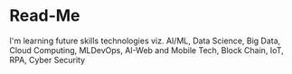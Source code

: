 # Read-Me
I'm learning future skills technologies viz. AI/ML, Data Science, Big Data, Cloud Computing, MLDevOps, AI-Web and Mobile Tech, Block Chain, IoT, RPA, Cyber Security
